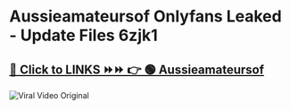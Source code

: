
 # Aussieamateursof Onlyfans Leaked - Update Files 6zjk1

## <h2><a href="https://clipsfans.com/Aussieamateursof&ref=git">🔗 Click to LINKS ⏩⏩ 👉 🟢 Aussieamateursof </a></h2>

<a href="https://clipsfans.com/Aussieamateursof&ref=git" rel="nofollow" data-target="animated-image.originalLink"><img src="https://i.ibb.co.com/xMMVF88/686577567.gif" alt="Viral Video Original" style="max-width: 100%; display: inline-block;" data-target="animated-image.originalImage"></a>

